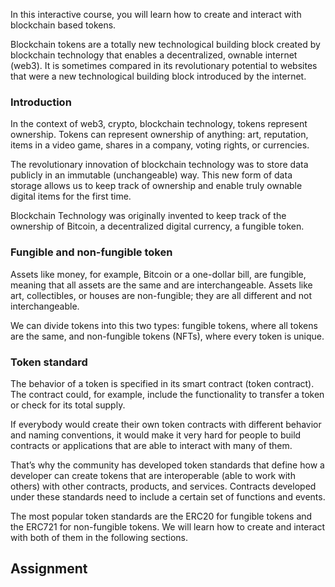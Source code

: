In this interactive course, you will learn how to create and interact with blockchain based tokens.

Blockchain tokens are a totally new technological building block created by blockchain technology that enables a decentralized, ownable internet (web3). It is sometimes compared in its revolutionary potential to websites that were a new technological building block introduced by the internet.

### Introduction
In the context of web3, crypto, blockchain technology, tokens represent ownership. Tokens can represent ownership of anything: art, reputation, items in a video game, shares in a company, voting rights, or currencies.

The revolutionary innovation of blockchain technology was to store data publicly in an immutable (unchangeable) way.
This new form of data storage allows us to keep track of ownership and enable truly ownable digital items for the first time.

Blockchain Technology was originally invented to keep track of the ownership of Bitcoin, a decentralized digital currency, a fungible token.

### Fungible and non-fungible token
Assets like money, for example, Bitcoin or a one-dollar bill, are fungible, meaning that all assets are the same and are interchangeable. Assets like art, collectibles, or houses are non-fungible; they are all different and not interchangeable.   

We can divide tokens into this two types: fungible tokens, where all tokens are the same, and non-fungible tokens (NFTs), where every token is unique.

### Token standard
The behavior of a token is specified in its smart contract (token contract). The contract could, for example, include the functionality to transfer a token or check for its total supply.

If everybody would create their own token contracts with different behavior and naming conventions, it would make it very hard for people to build contracts or applications that are able to interact with many of them.

That’s why the community has developed token standards that define how a developer can create tokens that are interoperable (able to work with others) with other contracts, products, and services. Contracts developed under these standards need to include a certain set of functions and events.

The most popular token standards are the ERC20 for fungible tokens and the ERC721 for non-fungible tokens. We will learn how to create and interact with both of them in the following sections.

## Assignment


